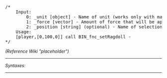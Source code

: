 <pre>/*
	Input:
		0: _unit [object] - Name of unit (works only with man type units)
		1: _force [vector] - Amount of force that will be applied to colliding object
		2: _position [string] (optional) - Name of selection from which it will try to calculate center point (default: spine1)
	Usage:
	[player,[0,100,0]] call BIN_fnc_setRagdoll -
*/</pre>
*(Reference Wiki "placeholder")*


---
*Syntaxes:*

<!-- [] call `BIN_fnc_setRagdoll` -->

---
